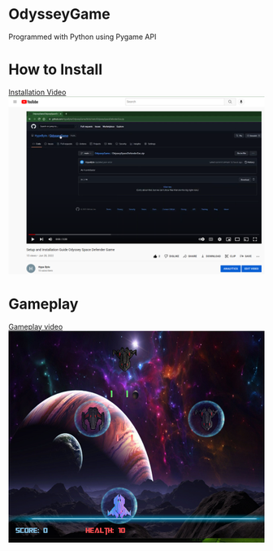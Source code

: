 # OdysseyGame
Programmed with Python using Pygame API
<h1>How to Install</h1>
<a href="https://www.youtube.com/watch?v=KCxFUK-ZC0I&t=26s&ab_channel=HypeByte" size="64">Installation Video</a>
<img src="gamecode/asset/installexample.PNG" href="https://www.youtube.com/watch?v=KCxFUK-ZC0I&t=26s&ab_channel=HypeByte" alt="Image of install guide video"></img>
<h1>Gameplay</h1>
<a href="https://www.youtube.com/watch?v=C6q6Rs6dH6c&ab_channel=HypeByte">Gameplay video</a>
<img src="gamecode/asset/gameplayexample.PNG" href="https://www.youtube.com/watch?v=C6q6Rs6dH6c&ab_channel=HypeByte" alt ="Gameplay"></img>


